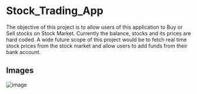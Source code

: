 # Stock_Trading_App
The objective of this project is to allow users of this application to Buy or Sell stocks on Stock Market. Currently the balance, stocks and its prices are hard coded. A wide future scope of this project would be to fetch real time stock prices from the stock market and allow users to add funds from their bank account.

## Images
![image](https://github.com/user-attachments/assets/d787265a-7363-4b20-8d3e-89ce53d7d7f3)

